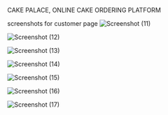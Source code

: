 CAKE PALACE, ONLINE CAKE ORDERING PLATFORM

screenshots for customer page
![Screenshot (11)](https://github.com/user-attachments/assets/322913ab-09da-4f70-a730-2b6e2875217c)

![Screenshot (12)](https://github.com/user-attachments/assets/615f5446-f6ed-4ebb-85dd-b7eb7f8a768e)

![Screenshot (13)](https://github.com/user-attachments/assets/99eef45e-4241-4469-b8ab-cbfcdbe2378e)

![Screenshot (14)](https://github.com/user-attachments/assets/a12d15e4-6297-4911-a797-1d1468d8612d)

![Screenshot (15)](https://github.com/user-attachments/assets/220f4dc4-10cd-4842-8bd1-7f0e0cb718c6)

![Screenshot (16)](https://github.com/user-attachments/assets/7282c516-0de4-4b20-9785-5b22d2b8b9e4)

![Screenshot (17)](https://github.com/user-attachments/assets/2e925a3d-5119-46fb-a255-bd3287ebcd01)
